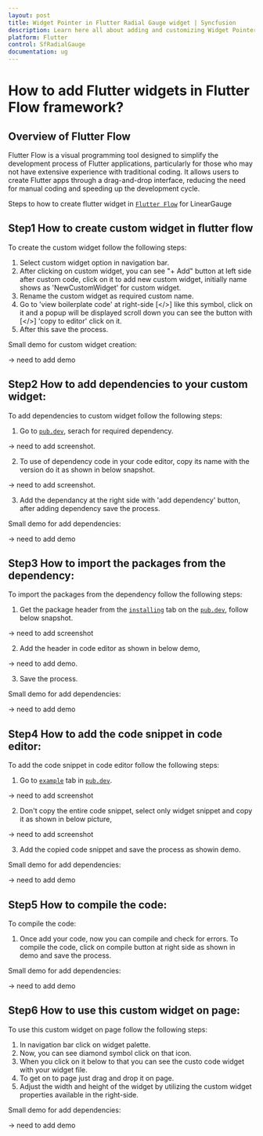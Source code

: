```yaml
---
layout: post
title: Widget Pointer in Flutter Radial Gauge widget | Syncfusion
description: Learn here all about adding and customizing Widget Pointer of Syncfusion Flutter Radial Gauge (SfRadialGauge) widget and more.
platform: Flutter
control: SfRadialGauge
documentation: ug
---
```


# How to add Flutter widgets in Flutter Flow framework?

## Overview of Flutter Flow

Flutter Flow is a visual programming tool designed to simplify the development process of Flutter applications, particularly for those who may not have extensive experience with traditional coding. It allows users to create Flutter apps through a drag-and-drop interface, reducing the need for manual coding and speeding up the development cycle.

Steps to how to create flutter widget in [`Flutter Flow`](https://app.flutterflow.io/) for LinearGauge

## Step1 How to create custom widget in flutter flow

To create the custom widget follow the following steps:

1. Select custom widget option in navigation bar.
2. After clicking on custom widget, you can see "+ Add" button at left side after custom code, click on it to add new custom widget, initially name shows as 'NewCustomWidget' for custom widget.
3. Rename the custom widget as required custom name.
4. Go to 'view boilerplate code' at right-side [</>] like this symbol, click on it and a popup will be displayed scroll down you can see the button with [</>] 'copy to editor' click on it.
5. After this save the process.

Small demo for custom widget creation:

-> need to add demo

## Step2 How to add dependencies to your custom widget:

To add dependencies to custom widget follow the following steps:

1. Go to [`pub.dev`](https://pub.dev/), serach for required dependency.

-> need to add screenshot.

2. To use of dependency code in your code editor, copy its name with the version do it as shown in below snapshot.

-> need to add screenshot.

3. Add the dependancy at the right side with 'add dependency' button, after adding dependency save the process.

Small demo for add dependencies:

-> need to add demo

## Step3 How to import the packages from the dependency:

To import the packages from the dependency follow the following steps:

1. Get the package header from the [`installing`](https://pub.dev/packages/syncfusion_flutter_gauges/install) tab on the [`pub.dev`](https://pub.dev/), follow below snapshot.

-> need to add screenshot

2. Add the header in code editor as shown in below demo,

-> need to add demo.

3. Save the process.

Small demo for add dependencies:

-> need to add demo

## Step4 How to add the code snippet in code editor:

To add the code snippet in code editor follow the following steps:

1. Go to [`example`](https://pub.dev/packages/syncfusion_flutter_gauges/example) tab in [`pub.dev`](https://pub.dev/).

-> need to add screenshot

2. Don't copy the entire code snippet, select only widget snippet and copy it as shown in below picture,

-> need to add screenshot

3. Add the copied code snippet and save the process as showin demo.

Small demo for add dependencies:

-> need to add demo

## Step5 How to compile the code:

To compile the code:

1. Once add your code, now you can compile and check for errors. To compile the code, click on compile button at right side as shown in demo and save the process.

Small demo for add dependencies:

-> need to add demo

## Step6 How to use this custom widget on page:

To use this custom widget on page follow the following steps:

1. In navigation bar click on widget palette.
2. Now, you can see diamond symbol click on that icon.
3. When you click on it below to that you can see the custo code widget with your widget file.
4. To get on to page just drag and drop it on page.
5. Adjust the width and height of the widget by utilizing the custom widget properties available in the right-side.

Small demo for add dependencies:

-> need to add demo

